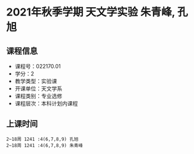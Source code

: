 # 2021年秋季学期 天文学实验 朱青峰, 孔旭






## 课程信息

- 课程号：022170.01
- 学分：2
- 教学类型：实验课
- 开课单位：天文学系
- 课程类别：专业选修
- 课程层次：本科计划内课程

## 上课时间

```
2~18周 1241 :4(6,7,8,9) 孔旭
2~18周 1241 :4(6,7,8,9) 朱青峰
```

